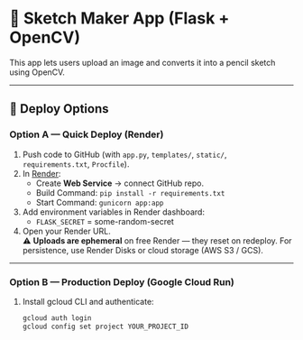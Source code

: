 # 🎨 Sketch Maker App (Flask + OpenCV)

This app lets users upload an image and converts it into a pencil sketch using OpenCV.

---

## 🚀 Deploy Options

### Option A — Quick Deploy (Render)
1. Push code to GitHub (with `app.py`, `templates/`, `static/`, `requirements.txt`, `Procfile`).
2. In [Render](https://render.com):
   - Create **Web Service** → connect GitHub repo.
   - Build Command: `pip install -r requirements.txt`
   - Start Command: `gunicorn app:app`
3. Add environment variables in Render dashboard:
   - `FLASK_SECRET` = some-random-secret
4. Open your Render URL.  
⚠️ **Uploads are ephemeral** on free Render — they reset on redeploy. For persistence, use Render Disks or cloud storage (AWS S3 / GCS).

---

### Option B — Production Deploy (Google Cloud Run)
1. Install gcloud CLI and authenticate:
   ```sh
   gcloud auth login
   gcloud config set project YOUR_PROJECT_ID
